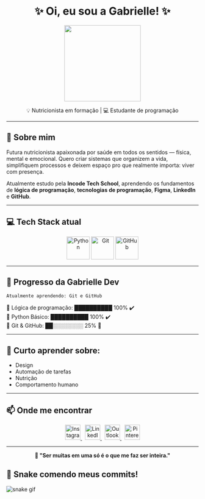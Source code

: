 <h1 align="center">✨ Oi, eu sou a Gabrielle! ✨</h1>
<p align="center">
  <img src="https://media3.giphy.com/media/v1.Y2lkPTc5MGI3NjExb3UyeWVkeGlkbjBxYjExY24xNGdpOXBkZGVwN2JuNGt3dzFxZDZ2ciZlcD12MV9pbnRlcm5hbF9naWZfYnlfaWQmY3Q9Zw/sKhhNgnV6xXWg/giphy.gif" width="200"/>
</p>
<p align="center">💡 Nutricionista em formação | 💻 Estudante de programação </p>

---

## 🌱 Sobre mim

Futura nutricionista apaixonada por saúde em todos os sentidos — física, mental e emocional.
Quero criar sistemas que organizem a vida, simplifiquem processos e deixem espaço pro que realmente importa: viver com presença.

Atualmente estudo pela **Incode Tech School**, aprendendo os fundamentos de **lógica de programação**, **tecnologias de programação**, **Figma**, **LinkedIn** e **GitHub**.

---

## 💻 Tech Stack atual

<p align="center">
  <img src="https://cdn.jsdelivr.net/gh/devicons/devicon/icons/python/python-original.svg" width="60" title="Python"/>
  <img src="https://cdn.jsdelivr.net/gh/devicons/devicon/icons/git/git-original.svg" width="60" title="Git"/>
  <img src="https://cdn.jsdelivr.net/gh/devicons/devicon/icons/github/github-original.svg" width="60" title="GitHub"/>
</p>


---


## 🎯 Progresso da Gabrielle Dev

`Atualmente aprendendo: Git e GitHub`

🧠 Lógica de programação: ██████████ 100% ✔️  
🐍 Python Básico:         ██████████ 100% ✔️  
🔧 Git & GitHub:          ██░░░░░░░░ 25% 🚧 


---

## 🧠 Curto aprender sobre:

- Design
- Automação de tarefas
- Nutrição
- Comportamento humano

---

## 📫 Onde me encontrar

<p align="center">
  <a href="https://instagram.com/_gabrielleszn" target="_blank">
    <img src="https://cdn-icons-png.flaticon.com/512/2111/2111463.png" width="40" title="Instagram"/>
  </a>
  &nbsp;
  <a href="https://linkedin.com/in/gabrielle-zaidan-2b991a334" target="_blank">
    <img src="https://cdn-icons-png.flaticon.com/512/145/145807.png" width="40" title="LinkedIn"/>
  </a>
  &nbsp;
  <a href="mailto:zaidangabrielle@hotmail.com">
    <img src="https://cdn-icons-png.flaticon.com/512/732/732223.png" width="40" title="Outlook"/>
  </a>
  &nbsp;
  <a href="https://pinterest.com/easygoldemma/_profile/" target="_blank">
    <img src="https://cdn-icons-png.flaticon.com/512/145/145808.png" width="40" title="Pinterest"/>
  </a>
</p>

---


<p align="center"><b>🌈 "Ser muitas em uma só é o que me faz ser inteira." </b></p>


## 🐍 Snake comendo meus commits!

![snake gif](https://github.com/gabriellsx/gabriellsx/blob/output/github-contribution-grid-snake.svg)


<!---
gabriellsx/gabriellsx is a ✨ special ✨ repository because its `README.md` (this file) appears on your GitHub profile.
You can click the Preview link to take a look at your changes.
--->
